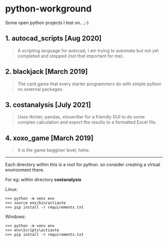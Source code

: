# python-workground
Some open python projects I test on.. ;-)


##  1. autocad_scripts [Aug 2020]
>  A scripting language for autocad, I am trying to automate but not yet completed and stopped (not that important for me).

##  2. blackjack [March 2019]
> The card game that every starter programmers do with simple python no external packages.

##  3. costanalysis [July 2021]
> Uses tkinter, pandas, xlsxwritter for a friendly GUI to do some complex calculation and export the results to a formatted  Excel file.

##  4. xoxo_game [March 2019]
> It is the game begginer level, hehe.

___

Each directory within this is a root for python. so consider creating a virtual environment there.

For eg: within directory __costanalysis__ 

Linux:
```
>>> python -m venv env
>>> source env/bin/actiavte
>>> pip install -r requirements.txt
```
Windows:
```
>>> python -m venv env
>>> env\Scripts\actiavte
>>> pip install -r requirements.txt
```
